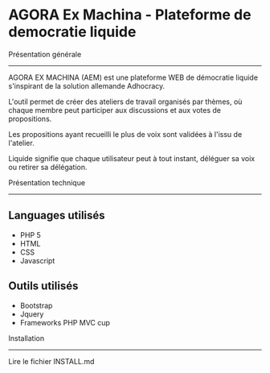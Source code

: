 ﻿AGORA Ex Machina - Plateforme de democratie liquide
==========================================================

Présentation générale
************************
AGORA EX MACHINA (AEM) est une plateforme WEB de démocratie liquide s'inspirant de la solution allemande Adhocracy.

L'outil permet de créer des ateliers de travail organisés par thèmes, où chaque membre peut participer aux discussions et aux votes de propositions.

Les propositions ayant recueilli le plus de voix sont validées à l'issu de l'atelier.

Liquide signifie que chaque utilisateur peut à tout instant, déléguer sa voix ou retirer sa délégation.

Présentation technique
************************

Languages utilisés
----------------------
* PHP 5
* HTML
* CSS
* Javascript


Outils utilisés
-----------------
* Bootstrap
* Jquery
* Frameworks PHP MVC cup



Installation
****************
Lire le fichier INSTALL.md


